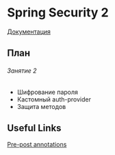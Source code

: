 # Spring Security 2

[Документация](http://docs.spring.io/spring-security/site/docs/4.0.2.RELEASE/reference/htmlsingle/)

## План
###### Занятие 2
* Шифрование пароля
* Кастомный auth-provider
* Защита методов


## Useful Links

[Pre-post annotations](http://www.concretepage.com/spring/spring-security/preauthorize-postauthorize-in-spring-security)




